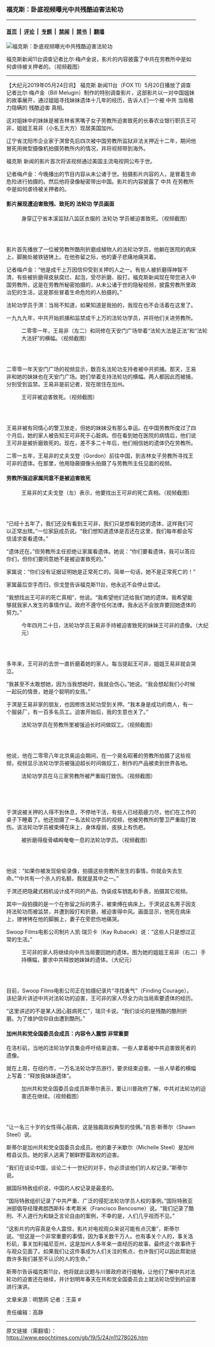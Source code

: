 ### 福克斯：卧底视频曝光中共残酷迫害法轮功

---

#### [首页](../../../..?n11278026) &nbsp;|&nbsp; [评论](../../../../../epoch-comment?n11278026) &nbsp;|&nbsp; [专题](../../../../../epoch-special?n11278026) &nbsp;|&nbsp; [禁闻](../../../../../epoch-news?n11278026) &nbsp;|&nbsp; [禁书](../../../../../books?n11278026) &nbsp;|&nbsp; [翻墙](https://github.com/gfw-breaker/nogfw/blob/master/README.md?n11278026)


<div><img alt="福克斯：卧底视频曝光中共残酷迫害法轮功" class="attachment-djy_600_400 size-djy_600_400 wp-post-image" src="https://i.epochtimes.com/assets/uploads/2019/05/2019-5-21-fox-11-program_01-ss.jpg"/>
<div class="caption">
 <p>
  福克斯新闻11台调查记者比尔‧梅卢金说，影片的内容披露了中共在劳教所中是如何虐待被关押者的。（视频截图）
 </p>
</div></div><hr/><div class="post_content" id="artbody" itemprop="articleBody">
 <!-- article content begin -->
 <p>
  【大纪元2019年05月24日讯】
  <ok href="https://www.epochtimes.com/gb/tag/%E7%A6%8F%E5%85%8B%E6%96%AF.html">
   福克斯
  </ok>
  新闻11台（FOX 11）5月20日播放了调查记者比尔‧梅卢金（Bill Melugin）制作的特别调查影片，这部影片以一对中国姐妹的故事展开，通过姐姐寻找妹妹遗体十几年的经历，告诉人们一个被
  <ok href="https://www.epochtimes.com/gb/tag/%E4%B8%AD%E5%85%B1.html">
   中共
  </ok>
  当局极力隐瞒的
  <ok href="https://www.epochtimes.com/gb/tag/%E6%AE%8B%E9%85%B7%E8%BF%AB%E5%AE%B3.html">
   残酷迫害
  </ok>
  真相。
 </p>
 <p>
  这对姐妹中的妹妹是被吉林省黑嘴子女子劳教所迫害致死的长春农业银行职员王可非，姐姐王易非（小名王大方）现居美国加州。
 </p>
 <p>
  辽宁省沈阳市企业家于溟曾先后四次被中国劳教所监狱非法关押近十二年，期间他冒死用微型摄像机拍摄劳教所内的情况，并将视频带到海外。
 </p>
 <p>
  <ok href="https://www.epochtimes.com/gb/tag/%E7%A6%8F%E5%85%8B%E6%96%AF.html">
   福克斯
  </ok>
  新闻的影片首次将该视频通过美国主流电视网公布于世。
 </p>
 <p>
  记者梅卢金：今晚播出的节目内容从未公诸于世。拍摄影片内容的人，是冒着生命危险进行拍摄的。然后他将录像秘密带出中国。影片的内容披露了
  <ok href="https://www.epochtimes.com/gb/tag/%E4%B8%AD%E5%85%B1.html">
   中共
  </ok>
  在劳教所中是如何虐待被关押者的。
 </p>
 <h4>
  <b>
   影片展现遭迫害致残、致死的
   <ok href="https://www.epochtimes.com/gb/tag/%E6%B3%95%E8%BD%AE%E5%8A%9F.html">
    法轮功
   </ok>
   学员画面
  </b>
 </h4>
 <figure aria-describedby="caption-attachment-11278120" class="wp-caption aligncenter" id="attachment_11278120" style="width: 500px">
  <ok href="https://i.epochtimes.com/assets/uploads/2019/05/2019-5-21-fox-11-program_02-ss.jpg" target="_blank">
   <img alt="" class="size-full wp-image-11278120" src="https://i.epochtimes.com/assets/uploads/2019/05/2019-5-21-fox-11-program_02-ss.jpg"/>
  </ok>
  <br/><figcaption class="wp-caption-text" id="caption-attachment-11278120">
   身穿辽宁省本溪监狱八监区衣服的
   <ok href="https://www.epochtimes.com/gb/tag/%E6%B3%95%E8%BD%AE%E5%8A%9F.html">
    法轮功
   </ok>
   学员被迫害致死。（视频截图）
  </figcaption><br/>
 </figure><br/>
 <p>
  影片首先播放了一位被劳教所酷刑折磨成植物人的法轮功学员，他躺在医院的病床上，脚腕处被铁链铐上。在他弥留之际，他的妻子悲痛地痛哭着。
 </p>
 <p>
  记者梅卢金：“他是成千上万因信仰受到关押的人之一。有些人被折磨得神智不清，有些被折磨得皮肤腐烂、起泡，受尽折磨、殴打。福克斯新闻现在带您进入中国劳教所，这是在劳教所秘密拍摄的，从未公诸于世的隐秘视频，披露劳教所里政治犯的生活，这是那些冒着生命危险的人拍摄的。”
 </p>
 <p>
  法轮功学员于溟：当局不知道，如果知道是我拍的，我现在也不会活着在这里了。
 </p>
 <p>
  一九九九年，中共开始抓捕和监禁成千上万的法轮功学员，并将他们关进劳教所。
 </p>
 <figure aria-describedby="caption-attachment-11278123" class="wp-caption aligncenter" id="attachment_11278123" style="width: 500px">
  <ok href="https://i.epochtimes.com/assets/uploads/2019/05/2019-5-21-fox-11-program_04-ss.jpg" target="_blank">
   <img alt="" class="size-full wp-image-11278123" src="https://i.epochtimes.com/assets/uploads/2019/05/2019-5-21-fox-11-program_04-ss.jpg"/>
  </ok>
  <br/><figcaption class="wp-caption-text" id="caption-attachment-11278123">
   二零零一年，王易非（左二）和同修在天安门广场举着“法轮大法是正法”和“法轮大法好”的横幅。（视频截图）
  </figcaption><br/>
 </figure><br/>
 <p>
  二零零一年天安门广场的视频显示，数百名法轮功支持者被中共抓捕。那天，王易非和她的妹妹也在天安门广场。她们举着支持法轮功的横幅。两人都因此而被捕，分别受到监禁。王易非是前记者，现在居住在加州。
 </p>
 <figure aria-describedby="caption-attachment-11278128" class="wp-caption aligncenter" id="attachment_11278128" style="width: 500px">
  <ok href="https://i.epochtimes.com/assets/uploads/2019/05/2019-5-21-fox-11-program_05-ss.jpg" target="_blank">
   <img alt="" class="size-full wp-image-11278128" src="https://i.epochtimes.com/assets/uploads/2019/05/2019-5-21-fox-11-program_05-ss.jpg"/>
  </ok>
  <br/><figcaption class="wp-caption-text" id="caption-attachment-11278128">
   王可非被迫害致死。（视频截图）
  </figcaption><br/>
 </figure><br/>
 <p>
  王易非被有同情心的警卫放走，但她的妹妹没有那么幸运。在中国劳教所度过了四个月后，她的家人被告知王可非死于心脏病。但在看到她在医院的病情后，他们说王可非是被折磨致死的。现在，差不多二十年后，他们相信她的遗体仍在劳教所。
 </p>
 <p>
  二零一五年，王易非的丈夫戈登（Gordon）前往中国，到吉林女子劳教所寻找王可非的遗体。在那里，他用隐蔽摄像头拍摄了与劳教所主任见面的视频。
 </p>
 <h4>
  <b>
   劳教所强迫家属同意不是被迫害致死
  </b>
 </h4>
 <figure aria-describedby="caption-attachment-11278133" class="wp-caption aligncenter" id="attachment_11278133" style="width: 500px">
  <ok href="https://i.epochtimes.com/assets/uploads/2019/05/2019-5-21-fox-11-program_06-ss.jpg" target="_blank">
   <img alt="" class="size-full wp-image-11278133" src="https://i.epochtimes.com/assets/uploads/2019/05/2019-5-21-fox-11-program_06-ss.jpg"/>
  </ok>
  <br/><figcaption class="wp-caption-text" id="caption-attachment-11278133">
   王易非的丈夫戈登（左）表示，他要找出王可非的死亡真相。（视频截图）
  </figcaption><br/>
 </figure><br/>
 <p>
  “已经十五年了，我们还没有看到王可非，我们只是想看到她的遗体，这样我们可以正常出殡。”一位家庭成员说。“我们想知道遗体是否还在这里，我们每年都会写信请求查看遗体。”
 </p>
 <p>
  “遗体还在。”但劳教所主任拒绝让家属看遗体。她说：“你们要看遗体，我可以答应你们，但你们要同意她不是被迫害致死的。”
 </p>
 <p>
  家属说：“你们没有证据证明她是正常死亡的。简单一句话，她不是正常死亡的！”
 </p>
 <p>
  家属最后空手而归，但戈登告诉福克斯11台，他永远不会停止尝试。
 </p>
 <p>
  “我想找出王可非的死亡真相”，他说。“我希望他们还给我们她的遗体。我希望能够就我家人发生的事情作证。政府不遵守任何法律。我永远不会放弃要回她遗体的努力。”
 </p>
 <figure aria-describedby="caption-attachment-11278135" class="wp-caption aligncenter" id="attachment_11278135" style="width: 500px">
  <ok href="https://i.epochtimes.com/assets/uploads/2019/05/2019-5-21-fox-11-program_07-ss.jpg" target="_blank">
   <img alt="" class="size-full wp-image-11278135" src="https://i.epochtimes.com/assets/uploads/2019/05/2019-5-21-fox-11-program_07-ss.jpg"/>
  </ok>
  <br/><figcaption class="wp-caption-text" id="caption-attachment-11278135">
   今年四月二十日，法轮功学员王易非手持被迫害致死的妹妹王可非的遗像。（大纪元）
  </figcaption><br/>
 </figure><br/>
 <p>
  多年来，王可非的去世一直折磨着她的家人。每当提起王可非，姐姐王易非就会哭泣。
 </p>
 <p>
  “我甚至不太敢想她，因为当我想她时，我就会伤心。”她说。“我会想起我们小时候一起玩的情景，她是个聪明的女孩。”
 </p>
 <p>
  于溟是王易非家的朋友，也因修炼法轮功受到关押。“我本身是成功的商人，有一个服装厂，有一百多名员工。迫害开始后，我的生意也关了。”
 </p>
 <figure aria-describedby="caption-attachment-11278136" class="wp-caption aligncenter" id="attachment_11278136" style="width: 500px">
  <ok href="https://i.epochtimes.com/assets/uploads/2019/05/2019-5-21-fox-11-program_08-ss.jpg" target="_blank">
   <img alt="" class="size-full wp-image-11278136" src="https://i.epochtimes.com/assets/uploads/2019/05/2019-5-21-fox-11-program_08-ss.jpg"/>
  </ok>
  <br/><figcaption class="wp-caption-text" id="caption-attachment-11278136">
   法轮功学员在劳教所里被强迫长时间做奴工。（视频截图）
  </figcaption><br/>
 </figure><br/>
 <p>
  他说，他在二零零八年北京奥运会期间，在一个臭名昭著的劳教所拍摄了这些视频，视频显示法轮功学员被强迫超长时间做奴工，制作的产品被卖到世界各地。
 </p>
 <figure aria-describedby="caption-attachment-11278138" class="wp-caption aligncenter" id="attachment_11278138" style="width: 500px">
  <ok href="https://i.epochtimes.com/assets/uploads/2019/05/2019-5-21-fox-11-program_09-ss.jpg" target="_blank">
   <img alt="" class="size-full wp-image-11278138" src="https://i.epochtimes.com/assets/uploads/2019/05/2019-5-21-fox-11-program_09-ss.jpg"/>
  </ok>
  <br/><figcaption class="wp-caption-text" id="caption-attachment-11278138">
   法轮功学员在马三家劳教所被严重殴打致伤。（视频截图）
  </figcaption><br/>
 </figure><br/>
 <p>
  <ok href="https://i.epochtimes.com/assets/uploads/2019/05/2019-5-21-fox-11-program_10-ss.jpg">
   <img alt="" class="size-large wp-image-11278139 aligncenter" src="https://i.epochtimes.com/assets/uploads/2019/05/2019-5-21-fox-11-program_10-ss.jpg"/>
  </ok>
 </p>
 <p>
  于溟说被关押的人得不到休息，不停地干活，有些人已经筋疲力尽，他们在工作的桌子下睡着了。他还拍摄了一名法轮功学员的视频，他被劳教所的警卫严重殴打致伤。该法轮功学员被束缚在床上，身体瘦弱，皮肤上有伤疤。
 </p>
 <figure aria-describedby="caption-attachment-11278143" class="wp-caption aligncenter" id="attachment_11278143" style="width: 500px">
  <ok href="https://i.epochtimes.com/assets/uploads/2019/05/2019-5-21-fox-11-program_11-ss.jpg" target="_blank">
   <img alt="" class="size-full wp-image-11278143" src="https://i.epochtimes.com/assets/uploads/2019/05/2019-5-21-fox-11-program_11-ss.jpg"/>
  </ok>
  <br/><figcaption class="wp-caption-text" id="caption-attachment-11278143">
   被折磨得瘦骨嶙峋奄奄一息的法轮功学员。（视频截图）
  </figcaption><br/>
 </figure><br/>
 <p>
  他说：“如果你被发现偷偷录像，拍摄这些劳教所发生的事情，你就会失去生命。”“中共有一个杀人的名额，我就是其中之一。”
 </p>
 <p>
  于溟还把隐藏式相机设计成不同的产品，伪装成车钥匙和手表，拍摄其它视频。
 </p>
 <p>
  其中一段拍摄的是一个在弥留之际的男子，被束缚在病床上。于溟说这名男子因支持法轮功而被监禁，并遭到殴打和折磨，被迫害得中风。画面显示，他死在病床上，镣铐铐在他的脚腕上，妻子在旁悲伤地痛哭。
 </p>
 <p>
  Swoop Films电影公司制片人凯‧瑞贝卡（Kay Rubacek）说：“这些人只是想过正常的生活。”
 </p>
 <figure aria-describedby="caption-attachment-11278145" class="wp-caption aligncenter" id="attachment_11278145" style="width: 500px">
  <ok href="https://i.epochtimes.com/assets/uploads/2019/05/2019-5-21-fox-11-program_12-ss.jpg" target="_blank">
   <img alt="" class="size-full wp-image-11278145" src="https://i.epochtimes.com/assets/uploads/2019/05/2019-5-21-fox-11-program_12-ss.jpg"/>
  </ok>
  <br/><figcaption class="wp-caption-text" id="caption-attachment-11278145">
   王可非的家人将继续向中共当局要回她的遗体。图为她的姐姐王易非（右二）手持横幅，要求中共释放她妹妹的遗体。（大纪元）
  </figcaption><br/>
 </figure><br/>
 <p>
  目前，Swoop Films电影公司正在拍摄纪录片“寻找勇气”（Finding Courage）。该纪录片讲述中共对法轮功的迫害，王可非的家人尽全力向当局索要遗体的经历。
 </p>
 <p>
  “这里讲述的不是某人因心脏病死亡”，瑞贝卡说。“我们谈论的是残酷的酷刑折磨。为了维护信仰自由遭到酷刑。”
 </p>
 <h4>
  <b>
   加州共和党全国委员会成员：内容令人震惊 非常重要
  </b>
 </h4>
 <p>
  在洛杉矶，当地的法轮功学员集会呼吁结束迫害。一些人拿着被中共迫害致死者的遗像。
 </p>
 <p>
  就在上周，在纽约市，一万名法轮功学员游行，要求结束迫害。一些人举着的横幅上写着：“释放我妹妹遗体”。
 </p>
 <figure aria-describedby="caption-attachment-11278149" class="wp-caption aligncenter" id="attachment_11278149" style="width: 500px">
  <ok href="https://i.epochtimes.com/assets/uploads/2019/05/2019-5-21-fox-11-program_13-ss.jpg" target="_blank">
   <img alt="" class="size-full wp-image-11278149" src="https://i.epochtimes.com/assets/uploads/2019/05/2019-5-21-fox-11-program_13-ss.jpg"/>
  </ok>
  <br/><figcaption class="wp-caption-text" id="caption-attachment-11278149">
   加州共和党全国委员会成员斯蒂尔表示，要让川普政府了解，中共对法轮功的迫害还在继续。（视频截图）
  </figcaption><br/>
 </figure><br/>
 <p>
  “让一名三十岁的女性得心脏病，这是独裁政权典型的伎俩。”肖恩‧斯蒂尔（Shawn Steel）说。
 </p>
 <p>
  斯蒂尔是加州共和党全国委员会成员。他的妻子米歇尔（Michelle Steel）是加州橙县议员。她的家人逃离了朝鲜野蛮政权的迫害。
 </p>
 <p>
  “我们在谈论中国，谈论二十一世纪的对手，你必须谈他们的人权记录。”斯蒂尔说。
 </p>
 <p>
  据国际特赦组织说，中国的人权记录是最差的。
 </p>
 <p>
  “国际特赦组织记录了中共严重、广泛的侵犯法轮功学员人权的事例。”国际特赦亚洲部倡导经理弗朗西斯科‧本考斯米（Francisco Bencosme）说。“我们记录了酷刑、不人道行为和缺乏言论自由的案例，不幸的是，人们几乎视而不见。”
 </p>
 <p>
  “这影片的内容真是令人震惊，影片对电视观众来说可能有点沉重”，斯蒂尔说。“但这是一个非常重要的事情，因为事关数千万人。也有事关个人的，事关洛杉矶，事关加利福尼亚州，这是加州人多年来一直经历的故事，最终这个故事终于与观众见面了。如果我们让这件事成为人们关注的焦点，也许我们可以因此帮助拯救许多我们甚至不认识的人的生命。”
 </p>
 <p>
  斯蒂尔告诉福克斯11台，他将就此议题与川普政府进行接触，让他们了解中共对法轮功的迫害还在继续，并计划明年春天在共和党全国委员会上就法轮功受到的迫害进行演讲。
 </p>
 <p>
  文章来源：明慧网 记者：王英 #
 </p>
 <p>
  责任编辑：高静
 </p>
 <!-- article content end -->
 <div id="below_article_ad">
 </div>
</div>


---

原文链接（需翻墙）：https://www.epochtimes.com/gb/19/5/24/n11278026.htm